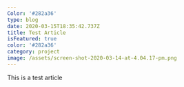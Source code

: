 ```yaml
---
Color: '#282a36'
type: blog
date: 2020-03-15T18:35:42.737Z
title: Test Article
isFeatured: true
color: '#282a36'
category: project
image: /assets/screen-shot-2020-03-14-at-4.04.17-pm.png
---
```

This is a test article